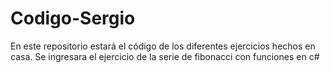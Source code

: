 # Codigo-Sergio
En este repositorio estará el código de los diferentes ejercicios hechos en casa.
Se ingresara el ejercicio de la serie de fibonacci con funciones en c#
